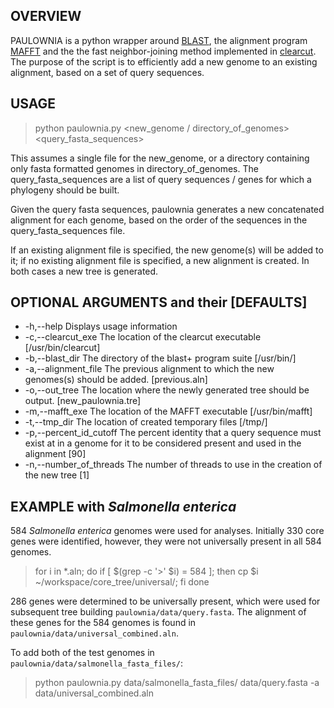 ## OVERVIEW

PAULOWNIA is a python wrapper around [BLAST](http://blast.ncbi.nlm.nih.gov/Blast.cgi), the alignment program [MAFFT](http://mafft.cbrc.jp/alignment/software/) and the the fast neighbor-joining method implemented in [clearcut](http://bioinformatics.hungry.com/clearcut/). The purpose of the script is to efficiently add a new genome to an existing alignment, based on a set of query sequences. 

## USAGE

> python paulownia.py \<new_genome / directory_of_genomes\> \<query_fasta_sequences\>

This assumes a single file for the new_genome, or a directory containing only fasta formatted genomes in directory_of_genomes. The query_fasta_sequences are a list of query sequences / genes for which a phylogeny should be built.

Given the query fasta sequences, paulownia generates a new concatenated alignment for each genome, based on the order of the sequences in the query_fasta_sequences file.

If an existing alignment file is specified, the new genome(s) will be added to it; if no existing alignment file is specified, a new alignment is created. In both cases a new tree is generated.

## OPTIONAL ARGUMENTS and their [DEFAULTS]

* -h,--help               Displays usage information
* -c,--clearcut_exe       The location of the clearcut executable [/usr/bin/clearcut]
* -b,--blast_dir          The directory of the blast+ program suite [/usr/bin/]
* -a,--alignment_file     The previous alignment to which the new genomes(s) should be added. [previous.aln]
* -o,--out_tree           The location where the newly generated tree should be output. [new_paulownia.tre]
* -m,--mafft_exe          The location of the MAFFT executable [/usr/bin/mafft]
* -t,--tmp_dir            The location of created temporary files [/tmp/]
* -p,--percent_id_cutoff  The percent identity that a query sequence must exist at in a genome for it to be considered present and used in the alignment [90]
* -n,--number_of_threads  The number of threads to use in the creation of the new tree [1]

## EXAMPLE with *Salmonella enterica*
584 *Salmonella enterica* genomes were used for analyses. Initially 330 core genes were identified, however, they were not universally present in all 584 genomes.

> for i in *.aln; do if [ $(grep -c '>' $i) = 584 ]; then cp $i ~/workspace/core_tree/universal/; fi done

286 genes were determined to be universally present, which were used for subsequent tree building `paulownia/data/query.fasta`. The alignment of these genes for the 584 genomes is found in `paulownia/data/universal_combined.aln`.

To add both of the test genomes in `paulownia/data/salmonella_fasta_files/`:

>python paulownia.py data/salmonella_fasta_files/ data/query.fasta -a data/universal_combined.aln





